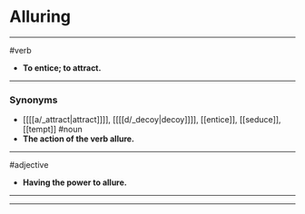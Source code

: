 # Alluring
---
#verb
- **To entice; to attract.**
---
### Synonyms
- [[[[a/_attract|attract]]]], [[[[d/_decoy|decoy]]]], [[entice]], [[seduce]], [[tempt]]
#noun
- **The action of the verb allure.**
---
#adjective
- **Having the power to allure.**
---
---
